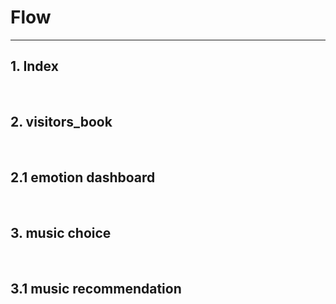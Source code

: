 # Flow
<hr>

## 1. Index

<br>

## 2. visitors_book

<br>

## 2.1 emotion dashboard

<br>

## 3. music choice

<br>

## 3.1 music recommendation

